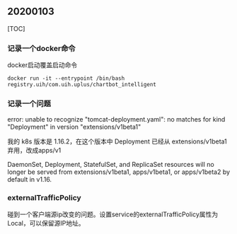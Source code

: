 ## 20200103

[TOC]

### 记录一个docker命令

docker启动覆盖启动命令

```shell
docker run -it --entrypoint /bin/bash  registry.uih/com.uih.uplus/chartbot_intelligent
```



### 记录一个问题

error: unable to recognize "tomcat-deployment.yaml": no matches for kind "Deployment" in version "extensions/v1beta1"

我的 k8s 版本是 1.16.2，在这个版本中 Deployment 已经从 extensions/v1beta1弃用，改成apps/v1

DaemonSet, Deployment, StatefulSet, and ReplicaSet resources will no longer be served from extensions/v1beta1, apps/v1beta1, or apps/v1beta2 by default in v1.16.



### externalTrafficPolicy

碰到一个客户端源ip改变的问题。设置service的externalTrafficPolicy属性为Local，可以保留源IP地址。
